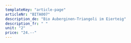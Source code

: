 ```yaml
---
templateKey: "article-page"
articleNr: "BITA007"
description_de: "Bio Auberginen-Triangoli im Eierteig"
description_fr: " "
unit: "2"
price: "24.--"
---
```


